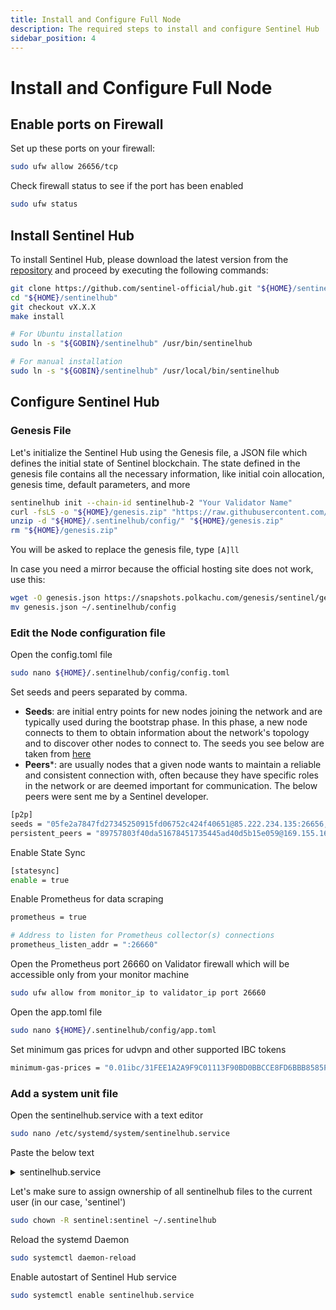 ```yaml
---
title: Install and Configure Full Node
description: The required steps to install and configure Sentinel Hub
sidebar_position: 4
---
```


# Install and Configure Full Node

## Enable ports on Firewall

Set up these ports on your firewall:

```bash
sudo ufw allow 26656/tcp
```

Check firewall status to see if the port has been enabled

```bash
sudo ufw status
```

## Install Sentinel Hub

To install Sentinel Hub, please download the latest version from the [repository](https://github.com/sentinel-official/hub/releases) and proceed by executing the following commands:

```bash
git clone https://github.com/sentinel-official/hub.git "${HOME}/sentinelhub"
cd "${HOME}/sentinelhub"
git checkout vX.X.X
make install

# For Ubuntu installation
sudo ln -s "${GOBIN}/sentinelhub" /usr/bin/sentinelhub

# For manual installation
sudo ln -s "${GOBIN}/sentinelhub" /usr/local/bin/sentinelhub
```

## Configure Sentinel Hub

### Genesis File
Let's initialize the Sentinel Hub using the Genesis file, a JSON file which defines the initial state of Sentinel blockchain. The state defined in the genesis file contains all the necessary information, like initial coin allocation, genesis time, default parameters, and more

```bash
sentinelhub init --chain-id sentinelhub-2 "Your Validator Name"
curl -fsLS -o "${HOME}/genesis.zip" "https://raw.githubusercontent.com/sentinel-official/networks/main/sentinelhub-2/genesis.zip"
unzip -d "${HOME}/.sentinelhub/config/" "${HOME}/genesis.zip"
rm "${HOME}/genesis.zip"
```

You will be asked to replace the genesis file, type `[A]ll`

In case you need a mirror because the official hosting site does not work, use this:

```bash
wget -O genesis.json https://snapshots.polkachu.com/genesis/sentinel/genesis.json --inet4-only
mv genesis.json ~/.sentinelhub/config
```

### Edit the Node configuration file

Open the config.toml file

```bash
sudo nano ${HOME}/.sentinelhub/config/config.toml
```

Set seeds and peers separated by comma.
- **Seeds**: are initial entry points for new nodes joining the network and are typically used during the bootstrap phase. In this phase, a new node connects to them to obtain information about the network's topology and to discover other nodes to connect to. The seeds you see below are taken from [here](https://github.com/QuokkaStake/ansible/blob/master/group_vars/sentinelhub_2)
- **Peers***: are usually nodes that a given node wants to maintain a reliable and consistent connection with, often because they have specific roles in the network or are deemed important for communication. The below peers were sent me by a Sentinel developer.

```bash title="${HOME}/.sentinelhub/config/config.toml"
[p2p]
seeds = "05fe2a7847fd27345250915fd06752c424f40651@85.222.234.135:26656,387027e3b1180d3a619cbbf3462704a490785963@54.176.90.228:26656,63bd9cfce0f0d274aad5b166dd06d829021aec43@121.78.247.243:56656,855807cc6a919c22ec943050ebb5c80b23724ed0@3.239.11.246:26656,8caefbf8f4318ecc93f2c901cf11470e4a16c818@161.97.135.122:26656,9174af5f16f74660cccf49f893d243949af45f7f@54.177.29.46:26656,9fa528bd2b9e7c80724a1d8a4e1a2a8a83e7d123@142.93.72.221:26656,a77f6a094578dad899e2f40e0626b4c6d4705311@3.36.165.232:26656,bd45a11390d16d128a9eeea3935b53d7a1a3c120@15.236.127.69:26656,cdb8dd7628460a546ce1594ca0bc0c20366514cf@34.72.64.178:26656,d1efceccb04ded9a604e5235f76da86872157d68@161.97.149.223:26656,e00b23444cc8dbb353d5faa765ab36cfc0116b57@83.60.98.134:28685,e5ee89bd4fc371c6a0e66d2b8daefd891b6b87b5@157.90.117.58:26656,f7ceb735606f90df7eb6cd987641876955b6e325@46.4.55.150:36656,05fe2a7847fd27345250915fd06752c424f40651@85.222.234.135:26656,387027e3b1180d3a619cbbf3462704a490785963@54.176.90.228:26656,63bd9cfce0f0d274aad5b166dd06d829021aec43@121.78.247.243:56656,855807cc6a919c22ec943050ebb5c80b23724ed0@3.239.11.246:26656,8caefbf8f4318ecc93f2c901cf11470e4a16c818@161.97.135.122:26656,9174af5f16f74660cccf49f893d243949af45f7f@54.177.29.46:26656,9fa528bd2b9e7c80724a1d8a4e1a2a8a83e7d123@142.93.72.221:26656,a77f6a094578dad899e2f40e0626b4c6d4705311@3.36.165.232:26656,bd45a11390d16d128a9eeea3935b53d7a1a3c120@15.236.127.69:26656,cdb8dd7628460a546ce1594ca0bc0c20366514cf@34.72.64.178:26656,d1efceccb04ded9a604e5235f76da86872157d68@161.97.149.223:26656,e00b23444cc8dbb353d5faa765ab36cfc0116b57@83.60.98.134:28685,e5ee89bd4fc371c6a0e66d2b8daefd891b6b87b5@157.90.117.58:26656,f7ceb735606f90df7eb6cd987641876955b6e325@46.4.55.150:36656,ebc272824924ea1a27ea3183dd0b9ba713494f83@sentinel.mainnet.peer.autostake.net:26706,ade4d8bc8cbe014af6ebdf3cb7b1e9ad36f412c0@seeds.polkachu.com:23956"
persistent_peers = "89757803f40da51678451735445ad40d5b15e059@169.155.169.176:26656,8d639d92a6de1032f361ca8deb56a60404b1c41d@65.21.136.170:56656,aae9c4dc31f1b050d1bcd13df0b9d9affc5df361@104.196.120.61:26656,9026bf3d313ef789e614f10eba8c6fcdde2e8768@54.176.220.6:26656,c0dc39bae9bc6cd3f54968f97b52a4ad5adfd37a@htz1.badgerbite.io:56656,b212d5740b2e11e54f56b072dc13b6134650cfb5@169.155.45.136:26656,464d1b0650ee82c975e1e7f40ae737f4f688ae32@178.154.212.189:26656,440d002ecaaf99a53ff551e1add65b60319ae1b3@131.153.175.94:30656,e7b825983d15eef809e929b44b2085dcec9d27b6@51.68.44.219:26556,e1b058e5cfa2b836ddaa496b10911da62dcf182e@23.88.21.228:26656,13a32c4a2bdd78d4017bedb60b1d61a8558b7a88@85.10.211.82:36656,2a426a8a0070a6830bad32b96cd3da1b7b6a2faa@65.108.11.250:29656,471518432477e31ea348af246c0b54095d41352c@169.155.47.161:26656,1ebe18d2d50f6bf548d974afc3e13ccdc9d1a04f@34.148.70.141:26656,ebc272824924ea1a27ea3183dd0b9ba713494f83@95.214.55.198:26706,e407ce1485c5c5abe86d4c4b04f21bc04c321edc@89.58.31.128:36656,905cce9ffa2c87e67288aca631108b20a686088b@195.201.63.87:46656,abc27c91439681b1e7fa4b08b54ebbcc42855973@65.108.195.12:26656,233592737772cf4e8aca29623cb54d53e978bf84@51.159.185.51:26656,1fc1a1219c14f8005116a97b0bc7e6a65a5343a1@35.196.143.233:26656,662ccbd8c9885ddff6800a707da3dc6b0c4ed49d@15.235.115.148:10001,a0b85e69890c142836cd4e14ac520dfc56907249@75.119.134.205:26656,01cf083bf6e4667c4c1d2bb9454a2e06d6d5e415@85.237.193.117:26656,442e7d3d100a91ed2d16c15879b36a8beef7faca@89.58.26.9:26656,c124ce0b508e8b9ed1c5b6957f362225659b5343@134.65.192.134:26656,e726816f42831689eab9378d5d577f1d06d25716@23.88.22.4:26656,44a6007450d5b8292c19e193ab53f5ad9861b60b@46.20.245.42:26656,e1be5e84e6f76bdc4d24d2f39830b6f50857e684@78.107.253.133:33656,4398bd773ac885b7365de3604eb487be10c54563@95.214.55.227:26706,f6e4a9bd29b8629dc93b813ec784114ca604dff8@65.108.238.219:23956"
```

Enable State Sync

```bash
[statesync]
enable = true
```

Enable Prometheus for data scraping

```bash
prometheus = true

# Address to listen for Prometheus collector(s) connections
prometheus_listen_addr = ":26660"
```

Open the Prometheus port 26660 on Validator firewall which will be accessible only from your monitor machine

```bash
sudo ufw allow from monitor_ip to validator_ip port 26660
```

Open the app.toml file

```bash
sudo nano ${HOME}/.sentinelhub/config/app.toml
```

Set minimum gas prices for udvpn and other supported IBC tokens

```bash title="${HOME}/.sentinelhub/config/app.toml"
minimum-gas-prices = "0.01ibc/31FEE1A2A9F9C01113F90BD0BBCCE8FD6BBB8585FAF109A2101827DD1D5B95B8,0.01udvpn,0.01ibc/B1C0DDB14F25279A2026BC8794E12B259F8BDA546A3C5132CCAEE4431CE36783,0.01ibc/ED07A3391A112B175915CD8FAF43A2DA8E4790EDE12566649D0C2F97716B8518,0.01ibc/A8C2D23A1E6F95DA4E48BA349667E322BD7A6C996D8A4AAE8BA72E190F3D1477"
```

### Add a system unit file

Open the sentinelhub.service with a text editor

```bash
sudo nano /etc/systemd/system/sentinelhub.service
```

Paste the below text

<details>
<summary>sentinelhub.service</summary>
<p>

```bash title="/etc/systemd/system/sentinelhub.service"
[Unit]
Description=Sentinel Hub Daemon
After=network.target

[Service]
User=sentinel
Type=simple

# For Ubuntu installation
ExecStart=/usr/bin/sentinelhub start
# For Manual installation
ExecStart=/usr/local/bin/sentinelhub start

Restart=on-failure
StartLimitInterval=0
RestartSec=5
LimitNOFILE=1048576
LimitMEMLOCK=2048132

[Install]
WantedBy=multi-user.target
```

</p>
</details>

Let's make sure to assign ownership of all sentinelhub files to the current user (in our case, 'sentinel')

```bash
sudo chown -R sentinel:sentinel ~/.sentinelhub
```

Reload the systemd Daemon

```bash
sudo systemctl daemon-reload
```

Enable autostart of Sentinel Hub service

```bash
sudo systemctl enable sentinelhub.service
```